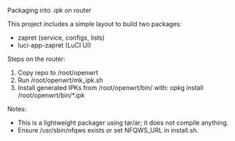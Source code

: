Packaging into .ipk on router

This project includes a simple layout to build two packages:
- zapret (service, configs, lists)
- luci-app-zapret (LuCI UI)

Steps on the router:
1) Copy repo to /root/openwrt
2) Run /root/openwrt/mk_ipk.sh
3) Install generated IPKs from /root/openwrt/bin/ with: opkg install /root/openwrt/bin/*.ipk

Notes:
- This is a lightweight packager using tar/ar; it does not compile anything.
- Ensure /usr/sbin/nfqws exists or set NFQWS_URL in install.sh.
